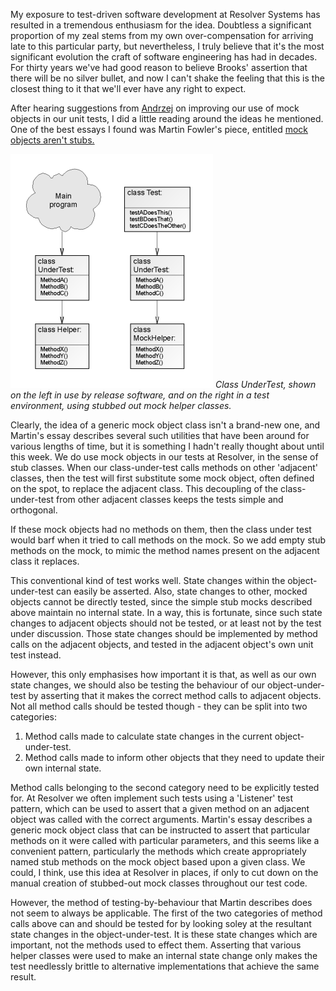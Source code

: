 <!--
.. title: Mocks Aren't (Just) Stubs
.. slug: mocks-arent-just-stubs
.. date: 2007-04-22 21:28:07-05:00
.. tags: Testing,Software
.. link: 
.. description: 
.. type: text
-->


My exposure to test-driven software development at Resolver Systems has
resulted in a tremendous enthusiasm for the idea. Doubtless a
significant proportion of my zeal stems from my own over-compensation
for arriving late to this particular party, but nevertheless, I truly
believe that it's the most significant evolution the craft of software
engineering has had in decades. For thirty years we've had good reason
to believe Brooks' assertion that there will be no silver bullet, and
now I can't shake the feeling that this is the closest thing to it that
we'll ever have any right to expect.

After hearing suggestions from
[Andrzej](http://andrzejonsoftware.blogspot.com) on improving our use of
mock objects in our unit tests, I did a little reading around the ideas
he mentioned. One of the best essays I found was Martin Fowler's piece,
entitled [mock objects aren't
stubs.](http://www.martinfowler.com/articles/mocksArentStubs.html)

![Mock classes used in unit tests as stubs.](/files/2007/04/mocks-arent-stubs.png)
*Class UnderTest, shown on the left in use by release software, and on the
right in a test environment, using stubbed out mock helper classes.*

Clearly, the idea of a generic mock object class isn't a brand-new one,
and Martin's essay describes several such utilities that have been
around for various lengths of time, but it is something I hadn't really
thought about until this week. We do use mock objects in our tests at
Resolver, in the sense of stub classes. When our class-under-test calls
methods on other 'adjacent' classes, then the test will first substitute
some mock object, often defined on the spot, to replace the adjacent
class. This decoupling of the class-under-test from other adjacent
classes keeps the tests simple and orthogonal.

If these mock objects had no methods on them, then the class under test
would barf when it tried to call methods on the mock. So we add empty
stub methods on the mock, to mimic the method names present on the
adjacent class it replaces.

This conventional kind of test works well. State changes within the
object-under-test can easily be asserted. Also, state changes to other,
mocked objects cannot be directly tested, since the simple stub mocks
described above maintain no internal state. In a way, this is fortunate,
since such state changes to adjacent objects should not be tested, or at
least not by the test under discussion. Those state changes should be
implemented by method calls on the adjacent objects, and tested in the
adjacent object's own unit test instead.

However, this only emphasises how important it is that, as well as our
own state changes, we should also be testing the behaviour of our
object-under-test by asserting that it makes the correct method calls to
adjacent objects. Not all method calls should be tested though - they
can be split into two categories:

1.  Method calls made to calculate state changes in the current
    object-under-test.
2.  Method calls made to inform other objects that they need to update
    their own internal state.

Method calls belonging to the second category need to be explicitly
tested for. At Resolver we often implement such tests using a 'Listener'
test pattern, which can be used to assert that a given method on an
adjacent object was called with the correct arguments. Martin's essay
describes a generic mock object class that can be instructed to assert
that particular methods on it were called with particular parameters,
and this seems like a convenient pattern, particularly the methods which
create appropriately named stub methods on the mock object based upon a
given class. We could, I think, use this idea at Resolver in places, if
only to cut down on the manual creation of stubbed-out mock classes
throughout our test code.

However, the method of testing-by-behaviour that Martin describes does
not seem to always be applicable. The first of the two categories of
method calls above can and should be tested for by looking soley at the
resultant state changes in the object-under-test. It is these state
changes which are important, not the methods used to effect them.
Asserting that various helper classes were used to make an internal
state change only makes the test needlessly brittle to alternative
implementations that achieve the same result.